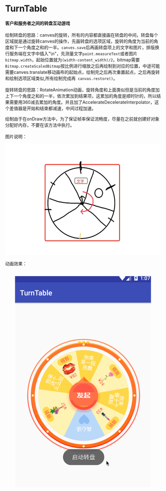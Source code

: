 # TurnTable
#### 客户和服务者之间的转盘互动游戏
绘制转盘的思路：canves的旋转，所有的内容都直接画在转盘的中间，转盘每个区域就是通过旋转canves的操作，先画转盘的选项区域，旋转的角度为当前的角度和下一个角度之和的一半。`canves.save`后再画转盘项上的文字和图片，排版换行服务端在文字中插入"\n"，先测量文字`paint.measureText`或者图片`bitmap.width`，起始位置就为`(width-content_width)/2`，bitmap需要`Bitmap.createScaledBitmap`按比例进行缩放之后再绘制到对应的位置，中途可能需要canves.translate移动画布的起始点，绘制完之后再次重置起点，之后再旋转和绘制选项区域类似,所有绘制完成再` canvas.restore()`。  <br /><br />
旋转转盘的思路：RotateAnimation动画，旋转角度和上面类似但是当前的角度加上下一个角度之和的一半，依次累加到结果项，这累加的角度是顺时针的，所以结果需要用360减去累加的角度。并且加了AccelerateDecelerateInterpolator，这个差值器是开始和结束都减速，中间过程加速。 <br />

绘制由于在onDraw方法中，为了保证帧率保证流畅度，尽量在之前就创建好对象分配好内存，不要在该方法中执行。 <br /> <br />
图片说明：
<div align=center><img width="540" height="360" src="https://github.com/1242128273wangpeng/TurnTable/blob/master/image/desc_turntable.png "/></div>

动画效果： <br /> <br />
<div align=center><img src="https://github.com/1242128273wangpeng/TurnTable/blob/master/gif/turntable.gif"/></div>





